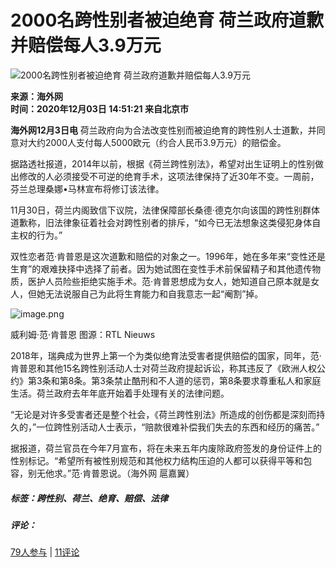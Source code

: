# 2000名跨性别者被迫绝育 荷兰政府道歉并赔偿每人3.9万元

![2000名跨性别者被迫绝育 荷兰政府道歉并赔偿每人3.9万元](//d.ifengimg.com/w121_h75_q90/x0.ifengimg.com/ucms/2020_49/2B08E535D0FAB551A41DBF1A0DAE91B0F5C8D698_w686_h439.png)

**来源：海外网**  
**时间：2020年12月03日 14:51:21 来自北京市**  

**海外网12月3日电** 荷兰政府向为合法改变性别而被迫绝育的跨性别人士道歉，并同意对大约2000人支付每人5000欧元（约合人民币3.9万元）的赔偿金。

据路透社报道，2014年以前，根据《荷兰跨性别法》，希望对出生证明上的性别做出修改的人必须接受不可逆的绝育手术，这项法律保持了近30年不变。一周前，芬兰总理桑娜•马林宣布将修订该法律。

11月30日，荷兰内阁致信下议院，法律保障部长桑德·德克尔向该国的跨性别群体道歉称，旧法律象征着社会对跨性别者的排斥，“如今已无法想象这类侵犯身体自主权的行为。”

双性恋者范·肯普恩是这次道歉和赔偿的对象之一。1996年，她在多年来“变性还是生育”的艰难抉择中选择了前者。因为她试图在变性手术前保留精子和其他遗传物质，医护人员险些拒绝实施手术。范·肯普恩想成为女人，她知道自己原本就是女人，但她无法说服自己为此将生育能力和自我意志一起“阉割”掉。

![image.png](https://x0.ifengimg.com/ucms/2020_49/2B08E535D0FAB551A41DBF1A0DAE91B0F5C8D698_w686_h439.png)

威利姆·范·肯普恩 图源：RTL Nieuws

2018年，瑞典成为世界上第一个为类似绝育法受害者提供赔偿的国家，同年，范·肯普恩和其他15名跨性别活动人士对荷兰政府提起诉讼，称其违反了《欧洲人权公约》第3条和第8条。第3条禁止酷刑和不人道的惩罚，第8条要求尊重私人和家庭生活。荷兰政府去年年底开始着手处理有关的法律问题。

“无论是对许多受害者还是整个社会，《荷兰跨性别法》所造成的创伤都是深刻而持久的，”一位跨性别活动人士表示，“赔款很难补偿我们失去的东西和经历的痛苦。”

据报道，荷兰官员在今年7月宣布，将在未来五年内废除政府签发的身份证件上的性别标记。“希望所有被性别规范和其他权力结构压迫的人都可以获得平等和包容，别无他求。”范·肯普恩说。（海外网 扈嘉翼）

##### 标签：跨性别、荷兰、绝育、赔偿、法律

##### 评论：  
[79人参与](//gentie.ifeng.com/c/comment/81typyT5OBV) | [11评论](//gentie.ifeng.com/c/comment/81typyT5OBV)